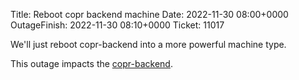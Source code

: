 Title: Reboot copr backend machine
Date: 2022-11-30 08:00+0000
OutageFinish: 2022-11-30 08:10+0000
Ticket: 11017

We'll just reboot copr-backend into a more powerful machine type.

This outage impacts the
[copr-backend](https://copr-be.cloud.fedoraproject.org/).
